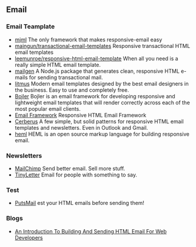 ## Email

### Email Teamplate
- [mjml](https://mjml.io/) The only framework that makes responsive-email easy
- [maingun/transactional-email-templates](https://github.com/mailgun/transactional-email-templates) Responsive transactional HTML email templates
- [leemunroe/responsive-html-email-template](https://github.com/leemunroe/responsive-html-email-template) When all you need is a really simple HTML email template.
- [mailgen](https://github.com/eladnava/mailgen) A Node.js package that generates clean, responsive HTML e-mails for sending transactional mail.
- [litmus](https://litmus.com/community/templates) Modern email templates designed by the best email designers in the business. Easy to use and completely free.
- [Bojler](http://bojler.slicejack.com/) Bojler is an email framework for developing responsive and lightweight email templates that will render correctly across each of the most popular email clients.
- [Email Framework](https://github.com/g13nn/Email-Framework) Responsive HTML Email Framework
- [Cerberus](https://github.com/TedGoas/Cerberus) A few simple, but solid patterns for responsive HTML email templates and newsletters. Even in Outlook and Gmail.
- [heml](https://github.com/SparkPost/heml) HEML is an open source markup language for building responsive email.

### Newsletters
- [MailChimp](http://mailchimp.com/) Send better email. Sell more stuff.
- [TinyLetter](http://tinyletter.com/) Email for people with something to say.

### Test
- [PutsMail](https://putsmail.com/) est your HTML emails before sending them!

### Blogs
- [An Introduction To Building And Sending HTML Email For Web Developers](https://www.smashingmagazine.com/2017/01/introduction-building-sending-html-email-for-web-developers/)
